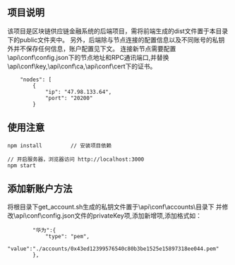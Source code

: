 ## 项目说明
该项目是区块链供应链金融系统的后端项目，需将前端生成的dist文件置于本目录下的public文件夹中。
另外，后端除与节点连接的配置信息以及不同账号的私钥外并不保存任何信息，账户配置见下文。
连接新节点需要配置\api\conf\config.json下的节点地址和RPC通讯端口,并替换\api\conf\key,\api\conf\ca,\api\conf\cert下的证书。
```
    "nodes": [
        {
            "ip": "47.98.133.64",
            "port": "20200"
        }
```
## 使用注意

```
npm install         // 安装项目依赖

// 开启服务器，浏览器访问 http://localhost:3000
npm start

```


## 添加新账户方法

将根目录下get_account.sh生成的私钥文件置于\api\conf\accounts\目录下
并修改\api\conf\config.json文件的privateKey项,添加新增项,添加格式如：
```
        "华为":{ 
            "type": "pem",
            "value":"./accounts/0x43ed12399576540c80b3be1525e15897318ee044.pem"
        },
```